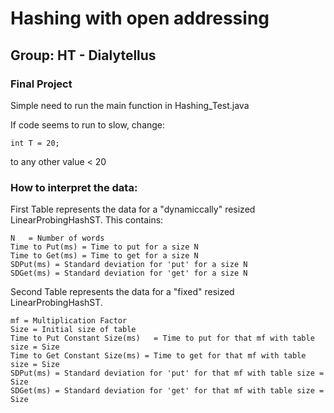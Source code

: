 # Hashing with open addressing
## Group: HT - Dialytellus
### Final Project

Simple need to run the main function in Hashing_Test.java

If code seems to run to slow, change:
```
int T = 20;
```
to any other value < 20

### How to interpret the data:
First Table represents the data for a "dynamiccally" resized LinearProbingHashST.
This contains:
```
N	= Number of words
Time to Put(ms)	= Time to put for a size N
Time to Get(ms) = Time to get for a size N     
SDPut(ms) = Standard deviation for 'put' for a size N 
SDGet(ms) = Standard deviation for 'get' for a size N 

```

Second Table represents the data for a "fixed" resized LinearProbingHashST.
```
mf = Multiplication Factor   
Size = Initial size of table	        
Time to Put Constant Size(ms)	= Time to put for that mf with table size = Size
Time to Get Constant Size(ms) = Time to get for that mf with table size = Size    
SDPut(ms) = Standard deviation for 'put' for that mf with table size = Size
SDGet(ms) = Standard deviation for 'get' for that mf with table size = Size
```
